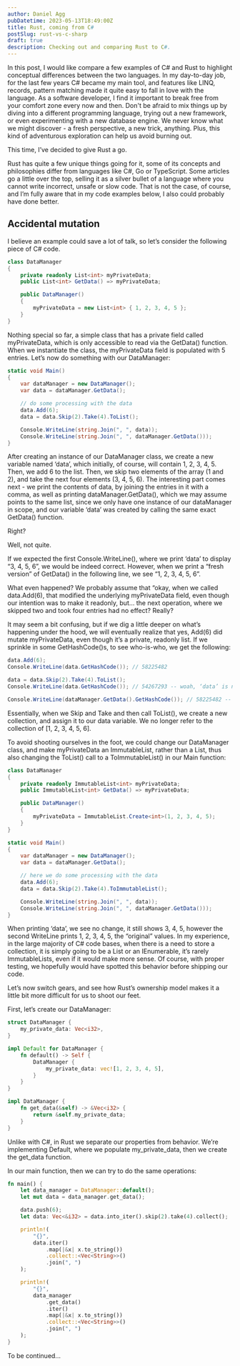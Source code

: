 ```yaml
---
author: Daniel Agg
pubDatetime: 2023-05-13T18:49:00Z
title: Rust, coming from C#
postSlug: rust-vs-c-sharp
draft: true
description: Checking out and comparing Rust to C#.
---
```


In this post, I would like compare a few examples of C# and Rust to highlight conceptual differences between the two languages. In my day-to-day job, for the last few years C# became my main tool, and features like LINQ, records, pattern matching made it quite easy to fall in love with the language. As a software developer, I find it important to break free from your comfort zone every now and then. Don't be afraid to mix things up by diving into a different programming language, trying out a new framework, or even experimenting with a new database engine. We never know what we might discover - a fresh perspective, a new trick, anything. Plus, this kind of adventurous exploration can help us avoid burning out.

This time, I’ve decided to give Rust a go.

Rust has quite a few unique things going for it, some of its concepts and philosophies differ from languages like C#, Go or TypeScript. Some articles go a little over the top, selling it as a silver bullet of a language where you cannot write incorrect, unsafe or slow code. That is not the case, of course, and I’m fully aware that in my code examples below, I also could probably have done better.

## Accidental mutation

I believe an example could save a lot of talk, so let’s consider the following piece of C# code.

```csharp
class DataManager
{
    private readonly List<int> myPrivateData;
    public List<int> GetData() => myPrivateData;

    public DataManager()
    {
        myPrivateData = new List<int> { 1, 2, 3, 4, 5 };
    }
}
```

Nothing special so far, a simple class that has a private field called myPrivateData, which is only accessible to read via the GetData() function. When we instantiate the class, the myPrivateData field is populated with 5 entries. Let’s now do something with our DataManager:

```csharp
static void Main()
{
    var dataManager = new DataManager();
    var data = dataManager.GetData();

    // do some processing with the data
    data.Add(6);
    data = data.Skip(2).Take(4).ToList();

    Console.WriteLine(string.Join(", ", data));
    Console.WriteLine(string.Join(", ", dataManager.GetData()));
}
```

After creating an instance of our DataManager class, we create a new variable named ‘data’, which initially, of course, will contain 1, 2, 3, 4, 5. Then, we add 6 to the list. Then, we skip two elements of the array (1 and 2), and take the next four elements (3, 4, 5, 6). The interesting part comes next - we print the contents of data, by joining the entries in it with a comma, as well as printing dataManager.GetData(), which we may assume points to the same list, since we only have one instance of our dataManager in scope, and our variable ‘data’ was created by calling the same exact GetData() function.

Right?

Well, not quite.

If we expected the first Console.WriteLine(), where we print ‘data’ to display “3, 4, 5, 6”, we would be indeed correct. However, when we print a “fresh version” of GetData() in the following line, we see “1, 2, 3, 4, 5, 6”.

What even happened? We probably assume that “okay, when we called data.Add(6), that modified the underlying myPrivateData field, even though our intention was to make it readonly, but… the next operation, where we skipped two and took four entries had no effect? Really?

It may seem a bit confusing, but if we dig a little deeper on what’s happening under the hood, we will eventually realize that yes, Add(6) did mutate myPrivateData, even though it’s a private, readonly list. If we sprinkle in some GetHashCode()s, to see who-is-who, we get the following:

```csharp
data.Add(6);
Console.WriteLine(data.GetHashCode()); // 58225482

data = data.Skip(2).Take(4).ToList();
Console.WriteLine(data.GetHashCode()); // 54267293 -- woah, ‘data’ is now something new?

Console.WriteLine(dataManager.GetData().GetHashCode()); // 58225482 -- same as the first
```

Essentially, when we Skip and Take and then call ToList(), we create a new collection, and assign it to our data variable. We no longer refer to the collection of [1, 2, 3, 4, 5, 6].

To avoid shooting ourselves in the foot, we could change our DataManager class, and make myPrivateData an ImmutableList<int>, rather than a List<int>, thus also changing the ToList() call to a ToImmutableList() in our Main function:

```csharp
class DataManager
{
    private readonly ImmutableList<int> myPrivateData;
    public ImmutableList<int> GetData() => myPrivateData;

    public DataManager()
    {
        myPrivateData = ImmutableList.Create<int>(1, 2, 3, 4, 5);
    }
}

static void Main()
{
    var dataManager = new DataManager();
    var data = dataManager.GetData();

    // here we do some processing with the data
    data.Add(6);
    data = data.Skip(2).Take(4).ToImmutableList();

    Console.WriteLine(string.Join(", ", data));
    Console.WriteLine(string.Join(", ", dataManager.GetData()));
}

```

When printing ‘data’, we see no change, it still shows 3, 4, 5, however the second WriteLine prints 1, 2, 3, 4, 5, the “original” values. In my experience, in the large majority of C# code bases, when there is a need to store a collection, it is simply going to be a List or an IEnumerable, it’s rarely ImmutableLists, even if it would make more sense. Of course, with proper testing, we hopefully would have spotted this behavior before shipping our code.

Let’s now switch gears, and see how Rust’s ownership model makes it a little bit more difficult for us to shoot our feet.

First, let’s create our DataManager:

```rust
struct DataManager {
    my_private_data: Vec<i32>,
}

impl Default for DataManager {
    fn default() -> Self {
        DataManager {
            my_private_data: vec![1, 2, 3, 4, 5],
        }
    }
}

impl DataManager {
    fn get_data(&self) -> &Vec<i32> {
        return &self.my_private_data;
    }
}
```

Unlike with C#, in Rust we separate our properties from behavior. We’re implementing Default, where we populate my_private_data, then we create the get_data function.

In our main function, then we can try to do the same operations:

```rust
fn main() {
    let data_manager = DataManager::default();
    let mut data = data_manager.get_data();

    data.push(6);
    let data: Vec<&i32> = data.into_iter().skip(2).take(4).collect();

    println!(
        "{}",
        data.iter()
            .map(|&x| x.to_string())
            .collect::<Vec<String>>()
            .join(", ")
    );

    println!(
        "{}",
        data_manager
            .get_data()
            .iter()
            .map(|&x| x.to_string())
            .collect::<Vec<String>>()
            .join(", ")
    );
}
```

To be continued...
